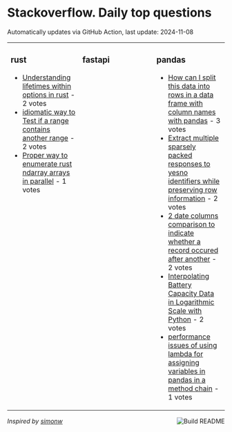 # Stackoverflow. Daily top questions 

Automatically updates via GitHub Action, last update: <!-- date starts -->2024-11-08<!-- date ends -->


<table><tr><td valign="top" width="33%">

### rust
<!-- rust starts -->
* [Understanding lifetimes within options in rust](https://stackoverflow.com/questions/79168973/understanding-lifetimes-within-options-in-rust) - 2 votes
* [idiomatic way to Test if a range contains another range](https://stackoverflow.com/questions/79168007/idiomatic-way-to-test-if-a-range-contains-another-range) - 2 votes
* [Proper way to enumerate rust ndarray arrays in parallel](https://stackoverflow.com/questions/79169086/proper-way-to-enumerate-rust-ndarray-arrays-in-parallel) - 1 votes
<!-- rust ends -->
</td><td valign="top" width="34%">


### fastapi
<!-- fastapi starts -->

<!-- fastapi ends -->
</td><td valign="top" width="34%">


### pandas
<!-- pandas starts -->
* [How can I split this data into rows in a data frame with column names with pandas](https://stackoverflow.com/questions/79170625/how-can-i-split-this-data-into-rows-in-a-data-frame-with-column-names-with-panda) - 3 votes
* [Extract multiple sparsely packed responses to yesno identifiers while preserving row information](https://stackoverflow.com/questions/79164771/extract-multiple-sparsely-packed-responses-to-yes-no-identifiers-while-preservin) - 2 votes
* [2 date columns comparison to indicate whether a record occured after another](https://stackoverflow.com/questions/79166664/2-date-columns-comparison-to-indicate-whether-a-record-occured-after-another) - 2 votes
* [Interpolating Battery Capacity Data in Logarithmic Scale with Python](https://stackoverflow.com/questions/79168495/interpolating-battery-capacity-data-in-logarithmic-scale-with-python) - 2 votes
* [performance issues of using lambda for assigning variables in pandas in a method chain](https://stackoverflow.com/questions/79169874/performance-issues-of-using-lambda-for-assigning-variables-in-pandas-in-a-method) - 1 votes
<!-- pandas ends -->
</td></tr></table>

<a href="https://github.com/hp0404/hp0404/actions"><img src="https://github.com/hp0404/hp0404/workflows/Build%20README/badge.svg" align="right" alt="Build README"></a> <p>*Inspired by  [simonw](https://github.com/simonw/simonw)*</p>
